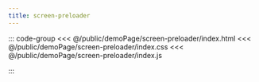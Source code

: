 ```yaml
---
title: screen-preloader
---
```


::: code-group
<<< @/public/demoPage/screen-preloader/index.html
<<< @/public/demoPage/screen-preloader/index.css
<<< @/public/demoPage/screen-preloader/index.js

:::